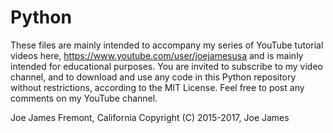 # Python
These files are mainly intended to accompany my series of YouTube tutorial videos here, 
https://www.youtube.com/user/joejamesusa
and is mainly intended for educational purposes.
You are invited to subscribe to my video channel, and to download and use any code in 
this Python repository without restrictions, according to the MIT License. 
Feel free to post any comments on my YouTube channel.

Joe James
Fremont, California
Copyright (C) 2015-2017, Joe James
